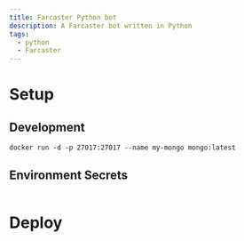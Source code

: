 ```yaml
---
title: Farcaster Python bot
description: A Farcaster bot written in Python
tags:
  - python
  - Farcaster
---
```


# Setup

## Development

```
docker run -d -p 27017:27017 --name my-mongo mongo:latest
```

## Environment Secrets

```

```

# Deploy

```

```
